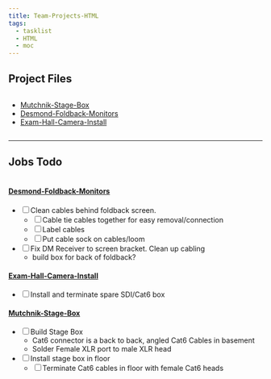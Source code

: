 ```yaml
---
title: Team-Projects-HTML
tags:
  - tasklist
  - HTML
  - moc
---
```


<!--
Github needs relative links

Replace `01-Projects/` with `../01-Projects/`
-->

## Project Files

<div class="block-language-dataviewjs node-insert-event" dir="auto" style="overflow-x: auto;"><div dir="auto"><ul class="dataview list-view-ul" dir="auto"><li dir="auto"><span><a data-tooltip-position="top" aria-label="../01-Projects/Mutchnik-Stage-Box.md" data-href="../01-Projects/Mutchnik-Stage-Box.md" href="../01-Projects/Mutchnik-Stage-Box.md" class="internal-link" target="_blank" rel="noopener">Mutchnik-Stage-Box</a></span></li><li dir="auto"><span><a data-tooltip-position="top" aria-label="../01-Projects/Desmond-Foldback-Monitors.md" data-href="../01-Projects/Desmond-Foldback-Monitors.md" href="../01-Projects/Desmond-Foldback-Monitors.md" class="internal-link" target="_blank" rel="noopener">Desmond-Foldback-Monitors</a></span></li><li dir="auto"><span><a data-tooltip-position="top" aria-label="../01-Projects/Exam-Hall-Camera-Install.md" data-href="../01-Projects/Exam-Hall-Camera-Install.md" href="../01-Projects/Exam-Hall-Camera-Install.md" class="internal-link" target="_blank" rel="noopener">Exam-Hall-Camera-Install</a></span></li></ul></div></div>

---

## Jobs Todo

<div class="block-language-dataviewjs node-insert-event" dir="auto" style="overflow-x: auto;"><div dir="auto"><h4 dir="auto"><span><a data-tooltip-position="top" aria-label="../01-Projects/Desmond-Foldback-Monitors.md" data-href="../01-Projects/Desmond-Foldback-Monitors.md" href="../01-Projects/Desmond-Foldback-Monitors.md" class="internal-link" target="_blank" rel="noopener">Desmond-Foldback-Monitors</a></span></h4><div class="dataview result-group" dir="auto"><ul class="contains-task-list" dir="auto"><li data-task=" " class="dataview task-list-item" dir="auto"><input type="checkbox" class="dataview task-list-item-checkbox"><span>Clean cables behind foldback screen.</span><ul class="contains-task-list" dir="auto"><li data-task=" " class="dataview task-list-item" dir="auto"><input type="checkbox" class="dataview task-list-item-checkbox"><span>Cable tie cables together for easy removal/connection</span></li><li data-task=" " class="dataview task-list-item" dir="auto"><input type="checkbox" class="dataview task-list-item-checkbox"><span>Label cables</span></li><li data-task=" " class="dataview task-list-item" dir="auto"><input type="checkbox" class="dataview task-list-item-checkbox"><span>Put cable sock on cables/loom</span></li></ul></li><li data-task=" " class="dataview task-list-item" dir="auto"><input type="checkbox" class="dataview task-list-item-checkbox"><span>Fix DM Receiver to screen bracket. Clean up cabling</span><ul class="contains-task-list" dir="auto"><li class="dataview task-list-basic-item" dir="auto"><span>build box for back of foldback?</span></li></ul></li></ul></div><h4 dir="auto"><span><a data-tooltip-position="top" aria-label="../01-Projects/Exam-Hall-Camera-Install.md" data-href="../01-Projects/Exam-Hall-Camera-Install.md" href="../01-Projects/Exam-Hall-Camera-Install.md" class="internal-link" target="_blank" rel="noopener">Exam-Hall-Camera-Install</a></span></h4><div class="dataview result-group" dir="auto"><ul class="contains-task-list" dir="auto"><li data-task=" " class="dataview task-list-item" dir="auto"><input type="checkbox" class="dataview task-list-item-checkbox"><span>Install and terminate spare SDI/Cat6 box</span></li></ul></div><h4 dir="auto"><span><a data-tooltip-position="top" aria-label="../01-Projects/Mutchnik-Stage-Box.md" data-href="../01-Projects/Mutchnik-Stage-Box.md" href="../01-Projects/Mutchnik-Stage-Box.md" class="internal-link" target="_blank" rel="noopener">Mutchnik-Stage-Box</a></span></h4><div class="dataview result-group" dir="auto"><ul class="contains-task-list" dir="auto"><li data-task=" " class="dataview task-list-item" dir="auto"><input type="checkbox" class="dataview task-list-item-checkbox"><span>Build Stage Box</span><ul class="contains-task-list" dir="auto"><li class="dataview task-list-basic-item" dir="auto"><span>Cat6 connector is a back to back, angled Cat6 Cables in basement</span></li><li class="dataview task-list-basic-item" dir="auto"><span>Solder Female XLR port to male XLR head</span></li></ul></li><li data-task=" " class="dataview task-list-item" dir="auto"><input type="checkbox" class="dataview task-list-item-checkbox"><span>Install stage box in floor</span><ul class="contains-task-list" dir="auto"><li data-task=" " class="dataview task-list-item" dir="auto"><input type="checkbox" class="dataview task-list-item-checkbox"><span>Terminate Cat6 cables in floor with female Cat6 heads</span></li></ul></li></ul></div></div></div>


<!--
Github needs relative links

Replace `01-Projects/` with `../01-Projects/`
-->